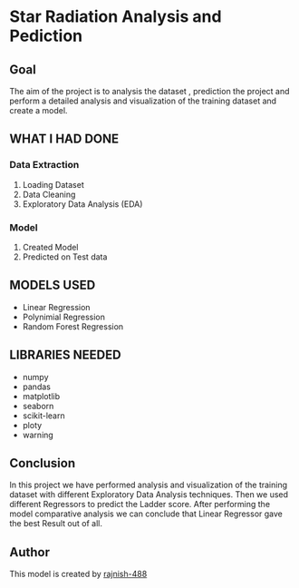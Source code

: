 
# Star Radiation Analysis and Pediction

## Goal

The aim of the project is to analysis the dataset , prediction the project and
perform a detailed analysis and visualization of the training dataset and create a model. 


## WHAT I HAD DONE

### Data Extraction
1. Loading Dataset
2. Data Cleaning
3. Exploratory Data Analysis (EDA)
### Model
1. Created Model
2. Predicted on Test data





## MODELS USED

 - Linear Regression 
 - Polynimial Regression
 - Random Forest Regression
 
## LIBRARIES NEEDED

- numpy
- pandas
- matplotlib
- seaborn
- scikit-learn
- ploty
- warning

## Conclusion

In this project we have performed  analysis and visualization of the training dataset with different Exploratory Data Analysis techniques. 
Then we used different Regressors to predict the Ladder score. After performing the model comparative 
analysis we can conclude that Linear Regressor gave the best Result out of all.


## Author

This model is created by [rajnish-488](https://github.com/rajnish-488)

